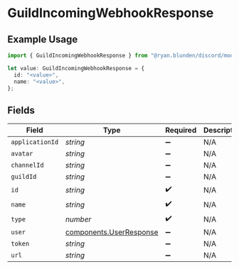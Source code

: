 # GuildIncomingWebhookResponse

## Example Usage

```typescript
import { GuildIncomingWebhookResponse } from "@ryan.blunden/discord/models/components";

let value: GuildIncomingWebhookResponse = {
  id: "<value>",
  name: "<value>",
};
```

## Fields

| Field                                                              | Type                                                               | Required                                                           | Description                                                        |
| ------------------------------------------------------------------ | ------------------------------------------------------------------ | ------------------------------------------------------------------ | ------------------------------------------------------------------ |
| `applicationId`                                                    | *string*                                                           | :heavy_minus_sign:                                                 | N/A                                                                |
| `avatar`                                                           | *string*                                                           | :heavy_minus_sign:                                                 | N/A                                                                |
| `channelId`                                                        | *string*                                                           | :heavy_minus_sign:                                                 | N/A                                                                |
| `guildId`                                                          | *string*                                                           | :heavy_minus_sign:                                                 | N/A                                                                |
| `id`                                                               | *string*                                                           | :heavy_check_mark:                                                 | N/A                                                                |
| `name`                                                             | *string*                                                           | :heavy_check_mark:                                                 | N/A                                                                |
| `type`                                                             | *number*                                                           | :heavy_check_mark:                                                 | N/A                                                                |
| `user`                                                             | [components.UserResponse](../../models/components/userresponse.md) | :heavy_minus_sign:                                                 | N/A                                                                |
| `token`                                                            | *string*                                                           | :heavy_minus_sign:                                                 | N/A                                                                |
| `url`                                                              | *string*                                                           | :heavy_minus_sign:                                                 | N/A                                                                |